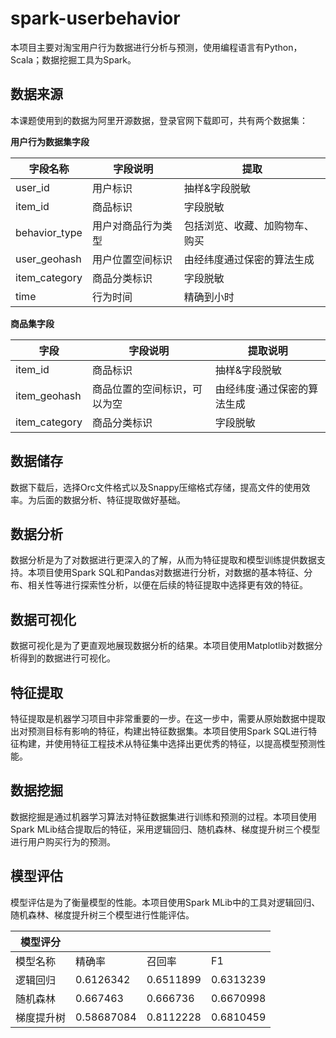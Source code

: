 # spark-userbehavior

本项目主要对淘宝用户行为数据进行分析与预测，使用编程语言有Python，Scala；数据挖掘工具为Spark。



##  **数据来源**

本课题使用到的数据为阿里开源数据，登录官网下载即可，共有两个数据集：

**用户行为数据集字段**

| 字段名称      | 字段说明           | 提取                           |
| ------------- | ------------------ | ------------------------------ |
| user_id       | 用户标识           | 抽样&字段脱敏                  |
| item_id       | 商品标识           | 字段脱敏                       |
| behavior_type | 用户对商品行为类型 | 包括浏览、收藏、加购物车、购买 |
| user_geohash  | 用户位置空间标识   | 由经纬度通过保密的算法生成     |
| item_category | 商品分类标识       | 字段脱敏                       |
| time          | 行为时间           | 精确到小时                     |

**商品集字段**

| 字段          | 字段说明                     | 提取说明                    |
| ------------- | ---------------------------- | --------------------------- |
| item_id       | 商品标识                     | 抽样&字段脱敏               |
| item_geohash  | 商品位置的空间标识，可以为空 | 由经纬度·通过保密的算法生成 |
| item_category | 商品分类标识                 | 字段脱敏                    |



## **数据储存**

数据下载后，选择Orc文件格式以及Snappy压缩格式存储，提高文件的使用效率。为后面的数据分析、特征提取做好基础。



## **数据分析**

数据分析是为了对数据进行更深入的了解，从而为特征提取和模型训练提供数据支持。本项目使用Spark SQL和Pandas对数据进行分析，对数据的基本特征、分布、相关性等进行探索性分析，以便在后续的特征提取中选择更有效的特征。



## **数据可视化**

数据可视化是为了更直观地展现数据分析的结果。本项目使用Matplotlib对数据分析得到的数据进行可视化。



## **特征提取**

特征提取是机器学习项目中非常重要的一步。在这一步中，需要从原始数据中提取出对预测目标有影响的特征，构建出特征数据集。本项目使用Spark SQL进行特征构建，并使用特征工程技术从特征集中选择出更优秀的特征，以提高模型预测性能。



## **数据挖掘**

数据挖掘是通过机器学习算法对特征数据集进行训练和预测的过程。本项目使用Spark MLib结合提取后的特征，采用逻辑回归、随机森林、梯度提升树三个模型进行用户购买行为的预测。



## **模型评估**

模型评估是为了衡量模型的性能。本项目使用Spark MLib中的工具对逻辑回归、随机森林、梯度提升树三个模型进行性能评估。

| **模型评分** |            |           |           |
| ------------ | ---------- | --------- | --------- |
| 模型名称     | 精确率     | 召回率    | F1        |
| 逻辑回归     | 0.6126342  | 0.6511899 | 0.6313239 |
| 随机森林     | 0.667463   | 0.666736  | 0.6670998 |
| 梯度提升树   | 0.58687084 | 0.8112228 | 0.6810459 |